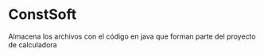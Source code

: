 # ConstSoft
Almacena los archivos con el código en java que forman parte del proyecto de calculadora
